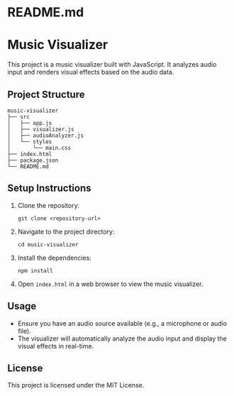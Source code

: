 # README.md

# Music Visualizer

This project is a music visualizer built with JavaScript. It analyzes audio input and renders visual effects based on the audio data.

## Project Structure

```
music-visualizer
├── src
│   ├── app.js
│   ├── visualizer.js
│   ├── audioAnalyzer.js
│   └── styles
│       └── main.css
├── index.html
├── package.json
└── README.md
```

## Setup Instructions

1. Clone the repository:
   ```
   git clone <repository-url>
   ```

2. Navigate to the project directory:
   ```
   cd music-visualizer
   ```

3. Install the dependencies:
   ```
   npm install
   ```

4. Open `index.html` in a web browser to view the music visualizer.

## Usage

- Ensure you have an audio source available (e.g., a microphone or audio file).
- The visualizer will automatically analyze the audio input and display the visual effects in real-time.

## License

This project is licensed under the MIT License.